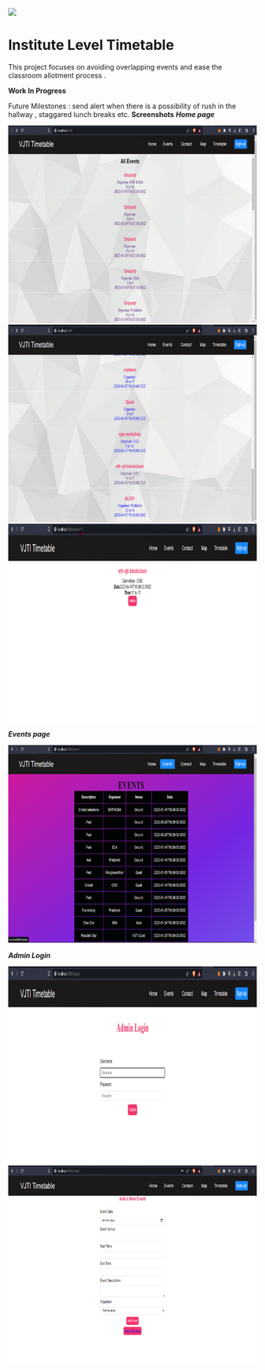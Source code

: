 ![](./public/Banner.png)
# Institute Level Timetable 

This project focuses on avoiding overlapping events and ease the classroom allotment process .  

**Work In Progress**

Future Milestones : send alert when there is a possibility of rush in the hallway , staggared lunch breaks etc. 
**Screenshots**
***Home page***

<img src="./public/Home1.png " alt="Home" width="580" height="400"/>

<img src="./public/Home2.png" alt="Home" width="580" height="400"/>


<img src="./public/params.png" alt="IndivEvent" width="580" height="400"/>

***Events page***

<img src="./public/events.png" alt="Events-Purple" width="580" height="400"/>

***Admin Login***

<img src="./public/login.png" alt="Adminlogin" width="580" height="400"/>

<img src="./public/add-new-event.png " alt="newEventForm" width="580" height="400"/>

